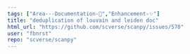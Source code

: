 ```yaml
---
tags: ["Area---Documentation-📒","Enhancement-✨"]
title: "deduplication of louvain and leiden doc"
html_url: "https://github.com/scverse/scanpy/issues/570"
user: "fbnrst"
repo: "scverse/scanpy"
---
```


